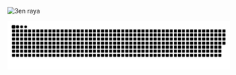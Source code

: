 ![3en raya](https://user-images.githubusercontent.com/115857204/207902913-cc7e310b-a90f-44ad-9b54-2918bc54f7ec.gif)
<!-- ![3eee0b_4c0b4d2c5e9d4c5f84473048443b358b_mv2](https://user-images.githubusercontent.com/115857204/207455948-5b41cb4a-51b8-47ef-b6c1-8c98a36ab4fb.gif) -->
<img src='https://raw.githubusercontent.com/rafael199610222/rafael199610222/output/github-contribution-grid-snake.svg'>

